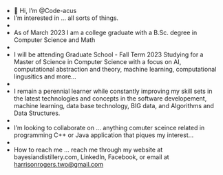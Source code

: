 - 👋 Hi, I’m @Code-acus
- I’m interested in ... all sorts of things. 
- 
- As of March 2023 I am a college graduate with a B.Sc. degree in Computer Science and Math
- 
- I will be attending Graduate School - Fall Term 2023 Studying for a Master of Science in Computer Science with a focus on AI, computational abstraction and theory, machine learning, computational lingusitics and more...
-
- I remain a perennial learner while constantly improving my skill sets in the latest technologies and concepts in the software developement, machine learning, data base technology, BIG data, and Algorithms and Data Structures.
- 
- I’m looking to collaborate on ... anything comuter sceince related in programming C++ or Java application that piques my interest...
- 
- How to reach me ... reach me through my website at bayesiandistillery.com, LinkedIn, Facebook, or email at harrisonrogers.two@gmail.com


<!---
Code-acus/Code-acus is a ✨ special ✨ repository because its `README.md` (this file) appears on your GitHub profile.
You can click the Preview link to take a look at your changes.
--->
